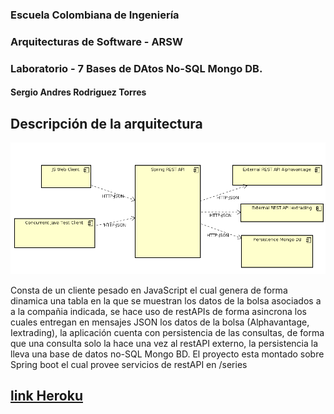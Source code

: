 ### Escuela Colombiana de Ingeniería
### Arquitecturas de Software - ARSW
### Laboratorio - 7 Bases de DAtos No-SQL Mongo DB.

#### Sergio Andres Rodriguez Torres


## Descripción de la arquitectura

![](img/AR.png)

Consta de un cliente pesado en JavaScript el cual genera de forma dinamica una tabla en la que se muestran los datos de la bolsa asociados a a la compañia indicada, se hace uso de restAPIs de forma asincrona los cuales entregan en mensajes JSON los datos de la bolsa (Alphavantage, Iextrading), la aplicación cuenta con persistencia de las consultas, de forma que una consulta solo la hace una vez al restAPI externo, la persistencia la lleva una base de datos no-SQL Mongo BD.
El proyecto esta montado sobre Spring boot el cual provee servicios de restAPI en /series

## [link Heroku](https://lab7-arsw.herokuapp.com/)
